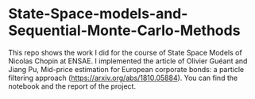 # State-Space-models-and-Sequential-Monte-Carlo-Methods

This repo shows the work I did for the course of State Space Models of Nicolas Chopin at ENSAE. I implemented the article of Olivier Guéant and Jiang Pu, Mid-price estimation for European corporate bonds: a particle filtering approach (https://arxiv.org/abs/1810.05884). You can find the notebook and the report of the project. 
